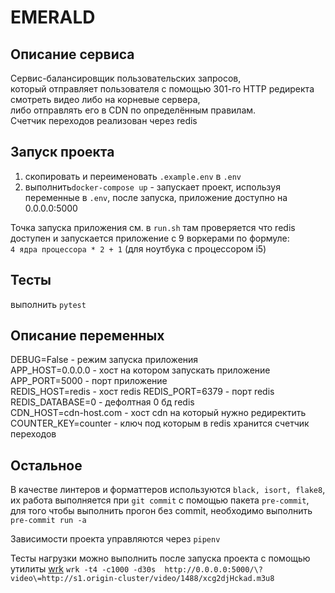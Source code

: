 # EMERALD
## Описание сервиса
Сервис-балансировщик пользовательских запросов,  
который отправляет пользователя с помощью 301-го HTTP редиректа смотреть видео либо на корневые сервера,  
либо отправлять его в CDN по определённым правилам.  
Счетчик переходов реализован через redis

## Запуск проекта
1. скопировать и переименовать `.example.env` в `.env`
2. выполнить`docker-compose up` - запускает проект, используя переменные в `.env`, после запуска, приложение доступно на 0.0.0.0:5000

Точка запуска приложения см. в `run.sh` там проверяется что redis доступен и запускается приложение с 9 воркерами по формуле:  
`4 ядра процессора * 2 + 1` (для ноутбука с процессором i5)

## Тесты
выполнить `pytest`

## Описание переменных
DEBUG=False - режим запуска приложения  
APP_HOST=0.0.0.0 - хост на котором запускать приложение  
APP_PORT=5000 - порт приложение  
REDIS_HOST=redis - хост redis 
REDIS_PORT=6379 - порт redis  
REDIS_DATABASE=0 - дефолтная 0 бд redis  
CDN_HOST=cdn-host.com - хост cdn на который нужно редиректить  
COUNTER_KEY=counter - ключ под которым в redis хранится счетчик переходов    

## Остальное
В качестве линтеров и форматтеров используются `black, isort, flake8`,  
их работа выполняется при `git commit` c помощью пакета `pre-commit`,   
для того чтобы выполнить прогон без commit, необходимо выполнить `pre-commit run -a`

Зависимости проекта управляются через `pipenv`

Тесты нагрузки можно выполнить после запуска проекта с помощью утилиты [wrk](https://github.com/wg/wrk)
`wrk -t4 -c1000 -d30s  http://0.0.0.0:5000/\?video\=http://s1.origin-cluster/video/1488/xcg2djHckad.m3u8   ` 